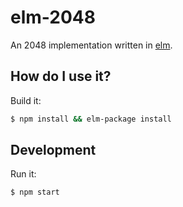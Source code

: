 # elm-2048

An 2048 implementation written in [elm](https://elm-lang.org/).

## How do I use it?

Build it:
```sh
$ npm install && elm-package install
```

## Development

Run it:
```sh
$ npm start
```
